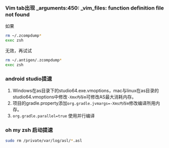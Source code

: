 ### Vim tab出现 \_arguments:450: \_vim\_files: function definition file not found

如果

``` zsh
rm ~/.zcompdump*
exec zsh
```
无效，再试试

``` zsh
rm ~/.antigen/.zcompdump*
exec zsh
```

### android studio提速

 1. Windows在as目录下的studio64.exe.vmoptions，mac与linux在as目录的studio64.vmoptions中修改`-Xmx内存m`可修改AS最大消耗内存。
 2. 项目的gradle.property添加`org.gradle.jvmargs=-Xms内存m`修改编译所用内存。
 3. `org.gradle.parallel=true` 使用并行编译

### oh my zsh 启动提速
``` zsh
sudo rm /private/var/log/asl/*.asl
```
